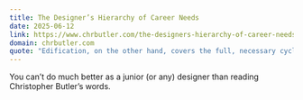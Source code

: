 ```yaml
---
title: The Designer’s Hierarchy of Career Needs
date: 2025-06-12
link: https://www.chrbutler.com/the-designers-hierarchy-of-career-needs
domain: chrbutler.com
quote: "Edification, on the other hand, covers the full, necessary cycle that keeps us working as designers: interest, information, instruction, improvement. You couldn’t ask for a more profound measure of success than maintaining the cycle of edification for an entire career."
---
```


You can’t do much better as a junior (or any) designer than reading Christopher Butler’s words.
